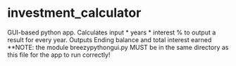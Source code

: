 # investment_calculator
GUI-based python app. Calculates input * years * interest % to output a result for every year. Outputs Ending balance and total interest earned
**NOTE: the module breezypythongui.py MUST be in the same directory as this file for the app to run correctly!
